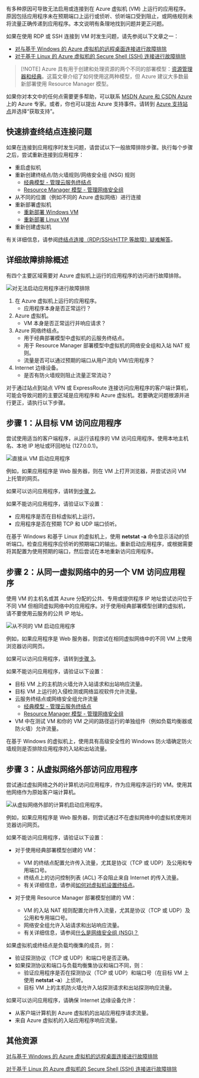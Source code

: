 有多种原因可导致无法启用或连接到在 Azure 虚拟机 (VM) 上运行的应用程序。原因包括应用程序未在预期端口上运行或侦听、侦听端口受到阻止，或网络规则未将流量正确传递到应用程序。本文说明有条理地找到问题并更正问题。

如果在使用 RDP 或 SSH 连接到 VM 时发生问题，请先参阅以下文章之一：

 - [对与基于 Windows 的 Azure 虚拟机的远程桌面连接进行故障排除](../articles/virtual-machines/virtual-machines-windows-troubleshoot-rdp-connection.md)
 - [对于基于 Linux 的 Azure 虚拟机的 Secure Shell (SSH) 连接进行故障排除](../articles/virtual-machines/virtual-machines-linux-troubleshoot-ssh-connection.md)

> [!NOTE] Azure 具有用于创建和处理资源的两个不同的部署模型：[资源管理器和经典](../articles/azure-resource-manager/resource-manager-deployment-model.md)。这篇文章介绍了如何使用这两种模型，但 Azure 建议大多数最新部署使用 Resource Manager 模型。

如果你对本文中的任何点需要更多帮助，可以联系 [MSDN Azure 和 CSDN Azure](https://www.azure.cn/support/forums/)上的 Azure 专家。或者，你也可以提出 Azure 支持事件。请转到 [Azure 支持站点](https://www.azure.cn/support/contact/)并选择“获取支持”。

## 快速排查终结点连接问题

如果在连接到应用程序时发生问题，请尝试以下一般故障排除步骤。执行每个步骤之后，尝试重新连接到应用程序：

- 重启虚拟机
- 重新创建终结点/防火墙规则/网络安全组 (NSG) 规则
    - [经典模型 - 管理云服务终结点](../articles/cloud-services/cloud-services-enable-communication-role-instances.md)
    - [Resource Manager 模型 - 管理网络安全组](../articles/virtual-network/virtual-networks-create-nsg-arm-pportal.md)
- 从不同的位置（例如不同的 Azure 虚拟网络）进行连接
- 重新部署虚拟机
    - [重新部署 Windows VM](../articles/virtual-machines/virtual-machines-windows-redeploy-to-new-node.md)
    - [重新部署 Linux VM](../articles/virtual-machines/virtual-machines-linux-redeploy-to-new-node.md)
- 重新创建虚拟机

有关详细信息，请参阅[终结点连接（RDP/SSH/HTTP 等故障）疑难解答](https://social.msdn.microsoft.com/Forums/azure/538a8f18-7c1f-4d6e-b81c-70c00e25c93d/troubleshooting-endpoint-connectivity-rdpsshhttp-etc-failures?forum=WAVirtualMachinesforWindows)。

## 详细故障排除概述

有四个主要区域需要对 Azure 虚拟机上运行的应用程序的访问进行故障排除。

![对无法启动应用程序进行故障排除](./media/virtual-machines-common-troubleshoot-app-connection/tshoot_app_access1.png)  

1.	在 Azure 虚拟机上运行的应用程序。
    - 应用程序本身是否正常运行？
2.	Azure 虚拟机。
    - VM 本身是否正常运行并响应请求？
3.	Azure 网络终结点。
    - 用于经典部署模型中虚拟机的云服务终结点。
    - 用于 Resource Manager 部署模型中虚拟机的网络安全组和入站 NAT 规则。
    - 流量是否可以通过预期的端口从用户流向 VM/应用程序？
4.	Internet 边缘设备。
    - 是否有防火墙规则阻止流量正常流动？

对于通过站点到站点 VPN 或 ExpressRoute 连接访问应用程序的客户端计算机，可能会导致问题的主要区域是应用程序和 Azure 虚拟机。若要确定问题根源并进行更正，请执行以下步骤。

## 步骤 1：从目标 VM 访问应用程序

尝试使用适当的客户端程序，从运行该程序的 VM 访问应用程序。使用本地主机名、本地 IP 地址或环回地址 (127.0.0.1)。

![直接从 VM 启动应用程序](./media/virtual-machines-common-troubleshoot-app-connection/tshoot_app_access2.png)  

例如，如果应用程序是 Web 服务器，则在 VM 上打开浏览器，并尝试访问 VM 上托管的网页。

如果可以访问应用程序，请转到[步骤 2](#step2)。

如果不能访问应用程序，请验证以下设置：

- 应用程序是否在目标虚拟机上运行。
- 应用程序是否在预期 TCP 和 UDP 端口侦听。

在基于 Windows 和基于 Linux 的虚拟机上，使用 **netstat -a** 命令显示活动的侦听端口。检查应用程序应侦听的预期端口的输出。重新启动应用程序，或根据需要将其配置为使用预期的端口，然后尝试在本地重新访问应用程序。

## <a id="step2"></a>步骤 2：从同一虚拟网络中的另一个 VM 访问应用程序

使用 VM 的主机名或其 Azure 分配的公共、专用或提供程序 IP 地址尝试访问位于不同 VM 但相同虚拟网络中的应用程序。对于使用经典部署模型创建的虚拟机，请不要使用云服务的公共 IP 地址。

![从不同的 VM 启动应用程序](./media/virtual-machines-common-troubleshoot-app-connection/tshoot_app_access3.png)  

例如，如果应用程序是 Web 服务器，则尝试在相同虚拟网络中的不同 VM 上使用浏览器访问网页。

如果可以访问应用程序，请转到[步骤 3](#step3)。

如果不能访问应用程序，请验证以下设置：

- 目标 VM 上的主机防火墙允许入站请求和出站响应流量。
- 目标 VM 上运行的入侵检测或网络监视软件允许流量。
- 云服务终结点或网络安全组允许流量
    - [经典模型 - 管理云服务终结点](../articles/cloud-services/cloud-services-enable-communication-role-instances.md)
    - [Resource Manager 模型 - 管理网络安全组](../articles/virtual-network/virtual-networks-create-nsg-arm-pportal.md)
- VM 中在测试 VM 和你的 VM 之间的路径运行的单独组件（例如负载均衡器或防火墙）允许流量。

在基于 Windows 的虚拟机上，使用具有高级安全性的 Windows 防火墙确定防火墙规则是否排除应用程序的入站和出站流量。

## <a id="step3"></a>步骤 3：从虚拟网络外部访问应用程序

尝试通过虚拟网络之外的计算机访问应用程序，作为应用程序运行的 VM。使用其他网络作为原始客户端计算机。

![从虚拟网络外部的计算机启动应用程序。](./media/virtual-machines-common-troubleshoot-app-connection/tshoot_app_access4.png)  

例如，如果应用程序是 Web 服务器，则尝试通过不在虚拟网络中的虚拟机使用浏览器访问网页。

如果不能访问应用程序，请验证以下设置：

- 对于使用经典部署模型创建的 VM：
    - VM 的终结点配置允许传入流量，尤其是协议（TCP 或 UDP）及公用和专用端口号。
    - 终结点上的访问控制列表 (ACL) 不会阻止来自 Internet 的传入流量。
    - 有关详细信息，请参阅[如何对虚拟机设置终结点](../articles/virtual-machines/virtual-machines-windows-classic-setup-endpoints.md)。

- 对于使用 Resource Manager 部署模型创建的 VM：
    - VM 的入站 NAT 规则配置允许传入流量，尤其是协议（TCP 或 UDP）及公用和专用端口号。
    - 网络安全组允许入站请求和出站响应流量。
    - 有关详细信息，请参阅[什么是网络安全组 (NSG)？](../articles/virtual-network/virtual-networks-nsg.md)

如果虚拟机或终结点是负载均衡集的成员，则：

- 验证探测协议（TCP 或 UDP）和端口号是否正确。
- 如果探测协议和端口与负载均衡集协议和端口不同，则：
    - 验证应用程序是否在探测协议（TCP 或 UDP）和端口号（在目标 VM 上使用 **netstat -a**）上侦听。
    - 目标 VM 上的主机防火墙允许入站探测请求和出站探测响应流量。

如果可以访问应用程序，请确保 Internet 边缘设备允许：

- 从客户端计算机到 Azure 虚拟机的出站应用程序请求流量。
- 来自 Azure 虚拟机的入站应用程序响应流量。

## 其他资源

[对与基于 Windows 的 Azure 虚拟机的远程桌面连接进行故障排除](../articles/virtual-machines/virtual-machines-windows-troubleshoot-rdp-connection.md)

[对于基于 Linux 的 Azure 虚拟机的 Secure Shell (SSH) 连接进行故障排除](../articles/virtual-machines/virtual-machines-linux-troubleshoot-ssh-connection.md)

<!---HONumber=Mooncake_1114_2016-->